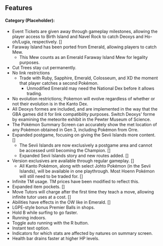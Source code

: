 ## Features

#### Category (Placeholder):
- Event Tickets are given away through gameplay milestones, allowing the player access to Birth Island and Navel Rock to catch Deoxys and Ho-oh/Lugia, respectively. []
- Faraway Island has been ported from Emerald, allowing players to catch Mew.
	* This Mew counts as an Emerald Faraway Island Mew for legality purposes.
- Cut Trees stay cut permanently.
- No link restrictions
	* Trade with Ruby, Sapphire, Emerald, Colosseum, and XD the moment that player catches a second Pokémon.
		* Unmodified Emerald may need the National Dex before it allows trading.
- No evolution restrictions; Pokemon will evolve regardless of whether or not their evolution is in the Kanto Dex.
- All Deoxys formes are included, and are implemented in the way that the GBA games did it for link compatibility purposes. Switch Deoxys' forme by examining the meteorite exhibit in the Pewter Museum of Science.
- The Pokémon Summary Screen can accurately show the met location of any Pokémon obtained in Gen 3, including Pokémon from Orre.
- Expanded postgame, focusing on giving the Sevii Islands more content. []
	* The Sevii Islands are now exclusively a postgame area and cannot be accessed until becoming the Champion. []
	* Expanded Sevii Islands story and new routes added. []
- Version exclusives are available through regular gameplay. []
	* All Kanto Pokémon, along with select Johto Pokémon (in the Sevii Islands), will be available in one playthrough. Most Hoenn Pokémon will still need to be traded for. []
- Infinite TM usage. TM prices have been modified to reflect this.
- Expanded item pockets. []
- Move Tutors will charge after the first time they teach a move, allowing infinite tutor uses at a cost. []
- Abilities have effects in the OW like in Emerald. []
- LGPE-style bonus Premier Balls in shops.
- Hold B while surfing to go faster.
- Running indoors.
- Toggle auto running with the R button.
- Instant text option.
- Indicators for which stats are affected by natures on summary screen.
- Health bar drains faster at higher HP levels.